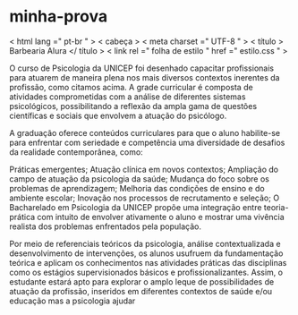 # minha-prova
<!DOCTYPEhtml >
< html  lang =" pt-br " >
    < cabeça >
        < meta  charset =" UTF-8 " >
        < título > Barbearia Alura </ título >
        < link  rel =" folha de estilo " href =" estilo.css " >
        

 O curso de Psicologia da UNICEP foi desenhado capacitar profissionais para atuarem de maneira plena nos mais diversos contextos inerentes da profissão, como citamos acima. A grade curricular é composta de atividades comprometidas com a análise de diferentes sistemas psicológicos, possibilitando a reflexão da ampla gama de questões científicas e sociais que envolvem a atuação do psicólogo.

A graduação oferece conteúdos curriculares para que o aluno habilite-se para enfrentar com seriedade e competência uma diversidade de desafios da realidade contemporânea, como: 

Práticas emergentes; 
Atuação clínica em novos contextos; 
Ampliação do campo de atuação da psicologia da saúde; 
Mudança do foco sobre os problemas de aprendizagem; 
Melhoria das condições de ensino e do ambiente escolar; 
Inovação nos processos de recrutamento e seleção; 
O Bacharelado em Psicologia da UNICEP propõe uma integração entre teoria-prática com intuito de envolver ativamente o aluno e mostrar uma vivência realista dos problemas enfrentados pela população. 

Por meio de referenciais teóricos da psicologia, análise contextualizada e desenvolvimento de intervenções, os alunos usufruem da fundamentação teórica e aplicam os conhecimentos nas atividades práticas das disciplinas como os estágios supervisionados básicos e profissionalizantes. Assim, o estudante estará apto para explorar o amplo leque de possibilidades de atuação da profissão, inseridos em diferentes contextos de saúde e/ou educação mas a psicologia ajudar